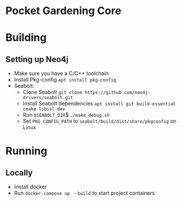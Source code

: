 # Pocket Gardening Core

# Building 
## Setting up Neo4j
* Make sure you have a C/C++ toolchain
* Install Pkg-config `apt install pkg-config`
* Seabolt:
   * Clone Seabolt `git clone https://github.com/neo4j-drivers/seabolt.git`
   * Install Seabolt dependencies `apt install git build-essential cmake libssl-dev`
   * Run `$SEABOLT_DIR`$ `./make_debug.sh` 
   * Set `PKG_CONFIG_PATH` to `seabolt/build/dist/share/pkgconfig` on Linux

# Running
## Locally 
* Install docker
* Run `docker-compose up --build` to start project containers
 
   